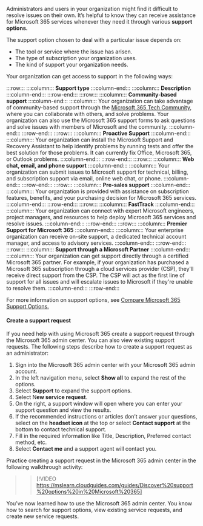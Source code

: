 Administrators and users in your organization might find it difficult to resolve issues on their own. It’s helpful to know they can receive assistance for Microsoft 365 services whenever they need it through various **support options.**

The support option chosen to deal with a particular issue depends on:

 -  The tool or service where the issue has arisen.
 -  The type of subscription your organization uses.
 -  The kind of support your organization needs.

Your organization can get access to support in the following ways:

:::row:::
  :::column:::
    **Support type**
  :::column-end:::
  :::column:::
    **Description**
  :::column-end:::
:::row-end:::
:::row:::
  :::column:::
    **Community-based support**
  :::column-end:::
  :::column:::
    Your organization can take advantage of community-based support through the [Microsoft 365 Tech Community](https://techcommunity.microsoft.com/t5/microsoft-365/ct-p/microsoft365?azure-portal=true), where you can collaborate with others, and solve problems. Your organization can also use the Microsoft 365 support forms to ask questions and solve issues with members of Microsoft and the community.
  :::column-end:::
:::row-end:::
:::row:::
  :::column:::
    **Proactive Support**
  :::column-end:::
  :::column:::
    Your organization can install the Microsoft Support and Recovery Assistant to help identify problems by running tests and offer the best solution for those problems. It can currently fix Office, Microsoft 365, or Outlook problems.
  :::column-end:::
:::row-end:::
:::row:::
  :::column:::
    **Web chat, email, and phone support**
  :::column-end:::
  :::column:::
    Your organization can submit issues to Microsoft support for technical, billing, and subscription support via email, online web chat, or phone.
  :::column-end:::
:::row-end:::
:::row:::
  :::column:::
    **Pre-sales support**
  :::column-end:::
  :::column:::
    Your organization is provided with assistance on subscription features, benefits, and your purchasing decision for Microsoft 365 services.
  :::column-end:::
:::row-end:::
:::row:::
  :::column:::
    **FastTrack**
  :::column-end:::
  :::column:::
    Your organization can connect with expert Microsoft engineers, project managers, and resources to help deploy Microsoft 365 services and resolve issues.
  :::column-end:::
:::row-end:::
:::row:::
  :::column:::
    **Premier Support for Microsoft 365**
  :::column-end:::
  :::column:::
    Your enterprise organization can receive on-site support, a dedicated technical account manager, and access to advisory services.
  :::column-end:::
:::row-end:::
:::row:::
  :::column:::
    **Support through a Microsoft Partner**
  :::column-end:::
  :::column:::
    Your organization can get support directly through a certified Microsoft 365 partner. For example, if your organization has purchased a Microsoft 365 subscription through a cloud services provider (CSP), they'll receive direct support from the CSP. The CSP will act as the first line of support for all issues and will escalate issues to Microsoft if they're unable to resolve them.
  :::column-end:::
:::row-end:::


For more information on support options, see [Compare Microsoft 365 Support Options.](https://www.microsoft.com/microsoft-365/business/microsoft-365-for-business-support-options?azure-portal=true)

#### **Create a support request**

If you need help with using Microsoft 365 create a support request through the Microsoft 365 admin center. You can also view existing support requests. The following steps describe how to create a support request as an administrator:

1.  Sign into the Microsoft 365 admin center with your Microsoft 365 admin account.
2.  In the left navigation menu, select **Show all** to expand the rest of the options.
3.  Select **Support** to expand the support options.
4.  Select N**ew service request**.
5.  On the right, a support window will open where you can enter your support question and view the results.
6.  If the recommended instructions or articles don’t answer your questions, select on the **headset icon** at the top or select **Contact support** at the bottom to contact technical support.
7.  Fill in the required information like Title, Description, Preferred contact method, etc.
8.  Select **Contact me** and a support agent will contact you.

Practice creating a support request in the Microsoft 365 admin center in the following walkthrough activity:

> > [!VIDEO https://mslearn.cloudguides.com/guides/Discover%20support%20options%20in%20Microsoft%20365]

You’ve now learned how to use the Microsoft 365 admin center. You know how to search for support options, view existing service requests, and create new service requests.
